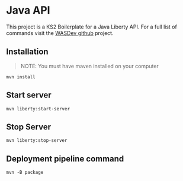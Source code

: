 # Java API

This project is a KS2 Boilerplate for a Java Liberty API. For a full list of commands visit the [WASDev github](https://github.com/WASdev/ci.maven) project.

## Installation
> NOTE: You must have maven installed on your computer

```
mvn install
```

## Start server
```
mvn liberty:start-server
```

## Stop Server
```
mvn liberty:stop-server
```

## Deployment pipeline command
```
mvn -B package 
```
